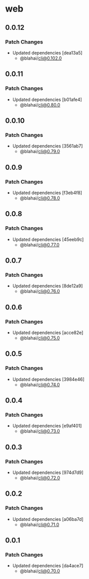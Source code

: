 # web

## 0.0.12

### Patch Changes

- Updated dependencies [dea13a5]
  - @blahai/cli@0.102.0

## 0.0.11

### Patch Changes

- Updated dependencies [b01afe4]
  - @blahai/cli@0.80.0

## 0.0.10

### Patch Changes

- Updated dependencies [3561ab7]
  - @blahai/cli@0.79.0

## 0.0.9

### Patch Changes

- Updated dependencies [f3eb4f8]
  - @blahai/cli@0.78.0

## 0.0.8

### Patch Changes

- Updated dependencies [45eeb9c]
  - @blahai/cli@0.77.0

## 0.0.7

### Patch Changes

- Updated dependencies [8de12a9]
  - @blahai/cli@0.76.0

## 0.0.6

### Patch Changes

- Updated dependencies [acce82e]
  - @blahai/cli@0.75.0

## 0.0.5

### Patch Changes

- Updated dependencies [3984e46]
  - @blahai/cli@0.74.0

## 0.0.4

### Patch Changes

- Updated dependencies [e9af401]
  - @blahai/cli@0.73.0

## 0.0.3

### Patch Changes

- Updated dependencies [974d7d9]
  - @blahai/cli@0.72.0

## 0.0.2

### Patch Changes

- Updated dependencies [a06ba7d]
  - @blahai/cli@0.71.0

## 0.0.1

### Patch Changes

- Updated dependencies [da4ace7]
  - @blahai/cli@0.70.0
